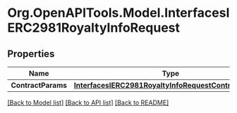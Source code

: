 # Org.OpenAPITools.Model.InterfacesIERC2981RoyaltyInfoRequest

## Properties

Name | Type | Description | Notes
------------ | ------------- | ------------- | -------------
**ContractParams** | [**InterfacesIERC2981RoyaltyInfoRequestContractParams**](InterfacesIERC2981RoyaltyInfoRequestContractParams.md) |  | 

[[Back to Model list]](../README.md#documentation-for-models) [[Back to API list]](../README.md#documentation-for-api-endpoints) [[Back to README]](../README.md)

